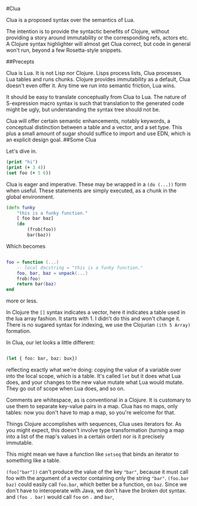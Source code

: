 #Clua

Clua is a proposed syntax over the semantics of Lua. 

The intention is to provide the syntactic benefits of Clojure, without providing a story around immutability or the corresponding refs, actors etc. A Clojure syntax highlighter will almost get Clua correct, but code in general won't run, beyond a few Rosetta-style snippets. 

##Precepts

Clua is Lua. It is not Lisp nor Clojure. Lisps process lists, Clua processes Lua tables and runs chunks. Clojure provides immutability as a default, Clua doesn't even offer it. Any time we run into semantic friction, Lua wins. 

It should be easy to translate conceptually from Clua to Lua. The nature of S-expression macro syntax is such that translation to the generated code might be ugly, but understanding the syntax tree should not be. 

Clua will offer certain semantic enhancements, notably keywords, a conceptual distinction between a table and a vector, and a set type. This plus a small amount of sugar should suffice to import and use EDN, which is an explicit design goal. 
##Some Clua

Let's dive in.

```clojure
(print "hi")
(print (+ 3 4))
(set foo (+ 5 6))
```

Clua is eager and imperative. These may be wrapped in a `(do (...))` form when useful. These statements are simply executed, as a chunk in the global environment. 

```clojure
(defn funky
	"this is a funky function."
	[ foo bar baz]
	(do
		(frob(foo))
		bar(baz))
```

Which becomes

```lua

foo = function (...)
	-- local docstring = "this is a funky function."
	foo, bar, baz = unpack(...)
	frob(foo)
	return bar(baz)
end
```

more or less. 

In Clojure the `[]` syntax indicates a vector, here it indicates a table used in the lua array fashion. It starts with 1. I didn't do this and won't change it. There is no sugared syntax for indexing, we use the Clojurian `(ith 5 Array)` formation. 

In Clua, our let looks a little different:

```clojure

(let { foo: bar, baz: bux})

```

reflecting exactly what we're doing: copying the value of a variable over into the local scope, which is a table. It's called `let` but it does what Lua does, and your changes to the new value mutate what Lua would mutate. They go out of scope when Lua does, and so on. 

Comments are whitespace, as is conventional in a Clojure. It is customary to use them to separate key-value pairs in a map. Clua has no maps, only tables: now you don't have to map a map, so you're welcome for that. 

Things Clojure accomplishes with sequences, Clua uses iterators for. As you might expect, this doesn't involve type transformation (turning a map into a list of the map's values in a certain order) nor is it precisely immutable. 

This might mean we have a function like `setseq` that binds an iterator to something like a table. 

`(foo["bar"])` can't produce the value of the key `"bar"`, because it must call foo with the argument of a vector containing only the string `"bar"`. `(foo.bar baz)` could easily call `foo.bar`, which better be a function, on `baz`. 
Since we don't have to interoperate with Java, we don't have the broken dot syntax. and `(foo . bar)` would call `foo` on `.` and `bar`, 
